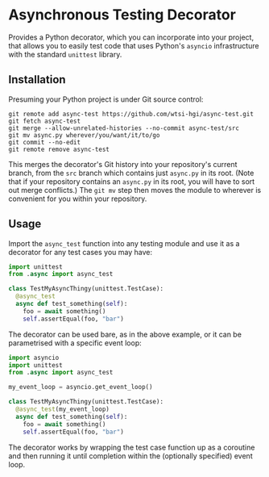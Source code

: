 # Asynchronous Testing Decorator

Provides a Python decorator, which you can incorporate into your
project, that allows you to easily test code that uses Python's
`asyncio` infrastructure with the standard `unittest` library.

## Installation

Presuming your Python project is under Git source control:

    git remote add async-test https://github.com/wtsi-hgi/async-test.git
    git fetch async-test
    git merge --allow-unrelated-histories --no-commit async-test/src
    git mv async.py wherever/you/want/it/to/go
    git commit --no-edit
    git remote remove async-test

This merges the decorator's Git history into your repository's current
branch, from the `src` branch which contains just `async.py` in its
root. (Note that if your repository contains an `async.py` in its root,
you will have to sort out merge conflicts.) The `git mv` step then moves
the module to wherever is convenient for you within your repository.

## Usage

Import the `async_test` function into any testing module and use it as a
decorator for any test cases you may have:

```python
import unittest
from .async import async_test

class TestMyAsyncThingy(unittest.TestCase):
  @async_test
  async def test_something(self):
    foo = await something()
    self.assertEqual(foo, "bar")
```

The decorator can be used bare, as in the above example, or it can be
parametrised with a specific event loop:

```python
import asyncio
import unittest
from .async import async_test

my_event_loop = asyncio.get_event_loop()

class TestMyAsyncThingy(unittest.TestCase):
  @async_test(my_event_loop)
  async def test_something(self):
    foo = await something()
    self.assertEqual(foo, "bar")
```

The decorator works by wrapping the test case function up as a coroutine
and then running it until completion within the (optionally specified)
event loop.
